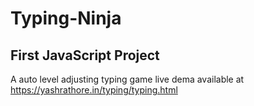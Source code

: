 # Typing-Ninja
## First JavaScript Project
A auto level adjusting typing game
live dema available at https://yashrathore.in/typing/typing.html

